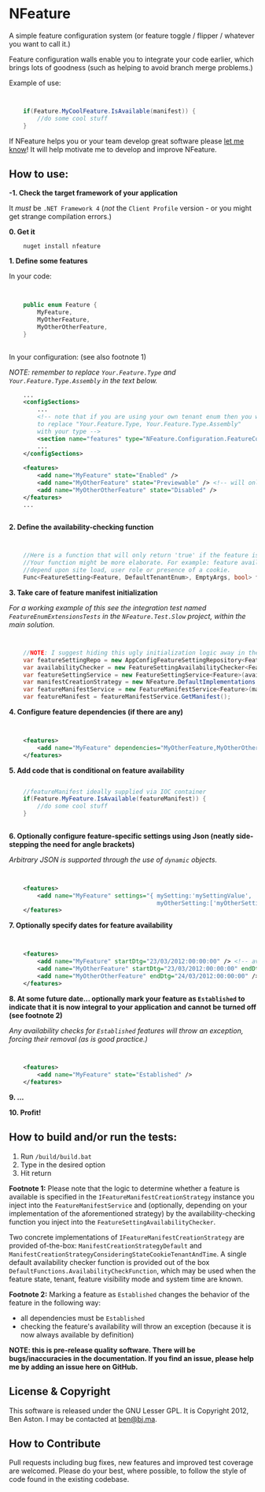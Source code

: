 NFeature
====

A simple feature configuration system (or feature toggle / flipper / whatever you want to call it.)

Feature configuration walls enable you to integrate your code earlier, which brings lots of goodness (such as helping to avoid branch merge problems.)

Example of use:

```C#


    if(Feature.MyCoolFeature.IsAvailable(manifest)) {
        //do some cool stuff
    }


```

If NFeature helps you or your team develop great software please [let me know](mailto:ben@bj.ma "Ben's email address")! It will help motivate me to develop and improve NFeature.


How to use:
--------
**-1. Check the target framework of your application**

It *must* be ```.NET Framework 4``` (*not* the ```Client Profile``` version - or you might get strange compilation errors.)


**0. Get it**

```shell
	nuget install nfeature
```


**1. Define some features**

In your code:

```C#

	
	public enum Feature {
		MyFeature,
		MyOtherFeature,
		MyOtherOtherFeature,
	}
		

```

In your configuration: (see also footnote 1)

*NOTE: remember to replace ```Your.Feature.Type``` and ```Your.Feature.Type.Assembly``` in the text below.*

```XML
	...
  	<configSections>
		...
		<!-- note that if you are using your own tenant enum then you will have 
		to replace "Your.Feature.Type, Your.Feature.Type.Assembly"
		with your type -->
		<section name="features" type="NFeature.Configuration.FeatureConfigurationSection`1[[Your.Feature.Type, Your.Feature.Type.Assembly]], NFeature.Configuration" />
		...
	</configSections>
	
	<features>
		<add name="MyFeature" state="Enabled" /> 
		<add name="MyOtherFeature" state="Previewable" /> <!-- will only be available to users who meet the feature-preview criteria -->
		<add name="MyOtherOtherFeature" state="Disabled" /> 
	</features>
	...
	
```

**2. Define the availability-checking function**


```C#


	//Here is a function that will only return 'true' if the feature is MyFeature.
	//Your function might be more elaborate. For example: feature availability might 
	//depend upon site load, user role or presence of a cookie.
	Func<FeatureSetting<Feature, DefaultTenantEnum>, EmptyArgs, bool> fn = (f, args) => f.Feature == Feature.MyFeature;

```

**3. Take care of feature manifest initialization**

*For a working example of this see the integration test named ```FeatureEnumExtensionsTests``` in the ```NFeature.Test.Slow``` project, within the main solution.*

```C#


	//NOTE: I suggest hiding this ugly initialization logic away in the IOC container configuration	
	var featureSettingRepo = new AppConfigFeatureSettingRepository<Feature>();
	var availabilityChecker = new FeatureSettingAvailabilityChecker<Feature>(fn); //from step 2
	var featureSettingService = new FeatureSettingService<Feature>(availabilityChecker, featureSettingRepo);
	var manifestCreationStrategy = new NFeature.DefaultImplementations.ManifestCreationStrategyDefault<Feature>(featureSettingRepo, featureSettingService); //we use the default for this example
	var featureManifestService = new FeatureManifestService<Feature>(manifestCreationStrategy);
	var featureManifest = featureManifestService.GetManifest();


```


**4. Configure feature dependencies (if there are any)**

```XML

	
    <features>
		<add name="MyFeature" dependencies="MyOtherFeature,MyOtherOtherFeature" />
	</features>

```


**5. Add code that is conditional on feature availability**
	
```C#

	//featureManifest ideally supplied via IOC container
	if(Feature.MyFeature.IsAvailable(featureManifest)) {
		//do some cool stuff
	}
	
```


**6. Optionally configure feature-specific settings using Json (neatly side-stepping the need for angle brackets)**

*Arbitrary JSON is supported through the use of ```dynamic``` objects.*

```XML

	
	<features>
		<add name="MyFeature" settings="{ mySetting:'mySettingValue', 
				   	                      myOtherSetting:['myOtherSettingValue','myOtherOtherSettingValue'] }" />
	</features>

```

**7. Optionally specify dates for feature availability**

```XML

	
    <features>
		<add name="MyFeature" startDtg="23/03/2012:00:00:00" /> <!-- available from 23rd March 2012 forever -->
		<add name="MyOtherFeature" startDtg="23/03/2012:00:00:00" endDtg="24/03/2012:00:00:00" /> <!-- available from 23rd March 2012 until the 24th -->
		<add name="MyOtherOtherFeature" endDtg="24/03/2012:00:00:00" /> <!-- available until 24th March 2012 -->
	</features>

```

**8. At some future date... optionally mark your feature as ```Established``` to indicate that it is now integral to your application and cannot be turned off (see footnote 2)**

*Any availability checks for ```Established``` features will throw an exception, forcing their removal (as is good practice.)*

```XML

	
	<features>
		<add name="MyFeature" state="Established" />
	</features>

```

**9. ...**

**10. Profit!**


How to build and/or run the tests:
--------

1. Run `/build/build.bat`
1. Type in the desired option
1. Hit return



**Footnote 1:**
Please note that the logic to determine whether a feature is available is specified in the ```IFeatureManifestCreationStrategy``` instance you inject into the ```FeatureManifestService``` and (optionally, depending on your implementation of the aforementioned strategy) by the availability-checking function you inject into the ```FeatureSettingAvailabilityChecker```. 

Two concrete implementations of ```IFeatureManifestCreationStrategy``` are provided of-the-box: ```ManifestCreationStrategyDefault``` and ```ManifestCreationStrategyConsideringStateCookieTenantAndTime```. A single default availability checker function is provided out of the box ```DefaultFunctions.AvailabilityCheckFunction```, which may be used when the feature state, tenant, feature visibility mode and system time are known.

**Footnote 2:**
Marking a feature as ```Established``` changes the behavior of the feature in the following way:

 - all dependencies must be ```Established```
 - checking the feature's availability will throw an exception (because it is now always available by definition)


**NOTE: this is pre-release quality software. There will be bugs/inaccuracies in the documentation. If you find an issue, please help me by adding an issue here on GitHub.**


License & Copyright
--------

This software is released under the GNU Lesser GPL. It is Copyright 2012, Ben Aston. I may be contacted at ben@bj.ma.


How to Contribute
--------

Pull requests including bug fixes, new features and improved test coverage are welcomed. Please do your best, where possible, to follow the style of code found in the existing codebase.